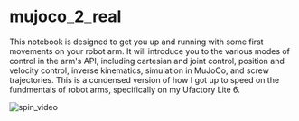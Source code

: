 # mujoco_2_real

This notebook is designed to get you up and running with some first movements on your robot arm. It will introduce you to the various modes of control in the arm's API, including cartesian and joint control, position and velocity control, inverse kinematics, simulation in MuJoCo, and screw trajectories. This is a condensed version of how I got up to speed on the fundmentals of robot arms, specifically on my Ufactory Lite 6.

![spin_video](https://github.com/user-attachments/assets/37b3b5f9-49dd-479c-b34a-0e266140c42b)

